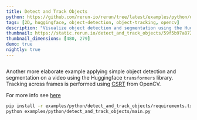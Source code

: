 ```yaml
---
title: Detect and Track Objects
python: https://github.com/rerun-io/rerun/tree/latest/examples/python/detect_and_track_objects/main.py
tags: [2D, huggingface, object-detection, object-tracking, opencv]
description: "Visualize object detection and segmentation using the Huggingface `transformers` library."
thumbnail: https://static.rerun.io/detect_and_track_objects/59f5b97a8724f9037353409ab3d0b7cb47d1544b/480w.png
thumbnail_dimensions: [480, 279]
demo: true
nightly: true
---
```


<picture>
  <source media="(max-width: 480px)" srcset="https://static.rerun.io/detect_and_track_objects/59f5b97a8724f9037353409ab3d0b7cb47d1544b/480w.png">
  <source media="(max-width: 768px)" srcset="https://static.rerun.io/detect_and_track_objects/59f5b97a8724f9037353409ab3d0b7cb47d1544b/768w.png">
  <source media="(max-width: 1024px)" srcset="https://static.rerun.io/detect_and_track_objects/59f5b97a8724f9037353409ab3d0b7cb47d1544b/1024w.png">
  <source media="(max-width: 1200px)" srcset="https://static.rerun.io/detect_and_track_objects/59f5b97a8724f9037353409ab3d0b7cb47d1544b/1200w.png">
  <img src="https://static.rerun.io/detect_and_track_objects/59f5b97a8724f9037353409ab3d0b7cb47d1544b/full.png" alt="">
</picture>

Another more elaborate example applying simple object detection and segmentation on a video using the Huggingface `transformers` library. Tracking across frames is performed using [CSRT](https://arxiv.org/pdf/1611.08461.pdf) from OpenCV.

For more info see [here](https://huggingface.co/docs/transformers/index)

```bash
pip install -r examples/python/detect_and_track_objects/requirements.txt
python examples/python/detect_and_track_objects/main.py
```
